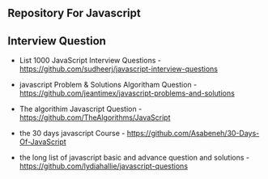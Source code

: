  ## Repository For Javascript

 ## Interview Question

* List  1000 JavaScript Interview Questions - https://github.com/sudheerj/javascript-interview-questions

* javascript Problem & Solutions Algoritham Question - https://github.com/jeantimex/javascript-problems-and-solutions

* The algorithim Javascript Question - https://github.com/TheAlgorithms/JavaScript

* the 30 days javascript Course - https://github.com/Asabeneh/30-Days-Of-JavaScript

* the long list of javascript basic and advance question and solutions - https://github.com/lydiahallie/javascript-questions
